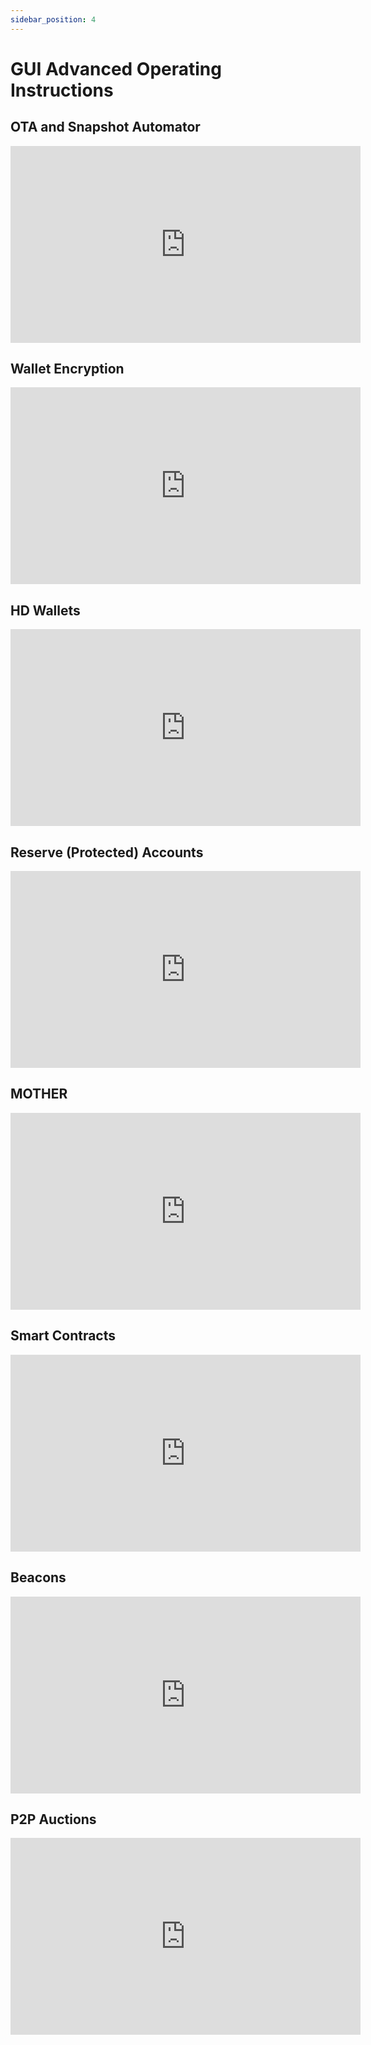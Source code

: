 ```yaml
---
sidebar_position: 4
---
```


# GUI Advanced Operating Instructions

## OTA and Snapshot Automator
<iframe width="560" height="315" src="https://www.youtube.com/embed/YAo4wos2glE" title="YouTube video player" frameborder="0" allow="accelerometer; autoplay; clipboard-write; encrypted-media; gyroscope; picture-in-picture; web-share; fullscreen" allowfullscreen></iframe>

## Wallet Encryption
<iframe width="560" height="315" src="https://www.youtube.com/embed/LUesQJdFgcQ" title="YouTube video player" frameborder="0" allow="accelerometer; autoplay; clipboard-write; encrypted-media; gyroscope; picture-in-picture; web-share; fullscreen" allowfullscreen></iframe>

## HD Wallets
<iframe width="560" height="315" src="https://www.youtube.com/embed/tIsUHfrqIh0" title="YouTube video player" frameborder="0" allow="accelerometer; autoplay; clipboard-write; encrypted-media; gyroscope; picture-in-picture; web-share; fullscreen" allowfullscreen></iframe>

## Reserve (Protected) Accounts
<iframe width="560" height="315" src="https://www.youtube.com/embed/q6fgznRcRLs" title="YouTube video player" frameborder="0" allow="accelerometer; autoplay; clipboard-write; encrypted-media; gyroscope; picture-in-picture; web-share; fullscreen" allowfullscreen></iframe>

## MOTHER
<iframe width="560" height="315" src="https://www.youtube.com/embed/AT-_gS0sVb0" title="YouTube video player" frameborder="0" allow="accelerometer; autoplay; clipboard-write; encrypted-media; gyroscope; picture-in-picture; web-share; fullscreen" allowfullscreen></iframe>

## Smart Contracts 
<iframe width="560" height="315" src="https://www.youtube.com/embed/T2NDuantd5w" title="YouTube video player" frameborder="0" allow="accelerometer; autoplay; clipboard-write; encrypted-media; gyroscope; picture-in-picture; web-share; fullscreen" allowfullscreen></iframe>

## Beacons
<iframe width="560" height="315" src="https://www.youtube.com/embed/mzqGwhlPmk8" title="YouTube video player" frameborder="0" allow="accelerometer; autoplay; clipboard-write; encrypted-media; gyroscope; picture-in-picture; web-share; fullscreen" allowfullscreen></iframe>


## P2P Auctions
<iframe width="560" height="315" src="https://www.youtube.com/embed/fPovwHhZx0Q" title="YouTube video player" frameborder="0" allow="accelerometer; autoplay; clipboard-write; encrypted-media; gyroscope; picture-in-picture; web-share; fullscreen" allowfullscreen></iframe>

